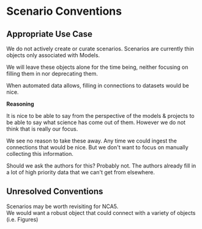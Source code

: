 # Scenario Conventions

## Appropriate Use Case

We do not actively create or curate scenarios. Scenarios are currently thin objects only associated with Models.

We will leave these objects alone for the time being, neither focusing on filling them in nor deprecating them.

When automated data allows, filling in connections to datasets would be nice.

**Reasoning**

It is nice to be able to say from the perspective of the models & projects to be able to say what science has come out of them. However we do not think that is really our focus. 

We see no reason to take these away. Any time we could ingest the connections that would be nice. But we don't want to focus on manually collecting this information.

Should we ask the authors for this? Probably not. The authors already fill in a lot of high priority data that we can't get from elsewhere.

## Unresolved Conventions

Scenarios may be worth revisiting for NCA5.  
We would want a robust object that could connect with a variety of objects (i.e. Figures)
